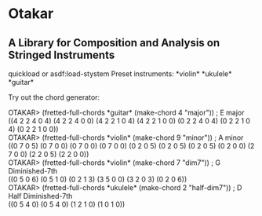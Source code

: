 # Otakar
## A Library for Composition and Analysis on Stringed Instruments

quickload or asdf:load-stystem
Preset instruments:
\*violin*
\*ukulele*
\*guitar*

Try out the chord generator:

OTAKAR> (fretted-full-chords \*guitar* (make-chord 4 "major")) ; E major\
((4 2 2 4 0 4) (4 2 2 4 0 0) (4 2 2 1 0 4) (4 2 2 1 0 0) (0 2 2 4 0 4)
 (0 2 2 1 0 4) (0 2 2 1 0 0))\
OTAKAR> (fretted-full-chords \*violin* (make-chord 9 "minor")) ; A minor\
((0 7 0 5) (0 7 0 0) (0 7 0 0) (0 7 0 0) (0 2 0 5) (0 2 0 5) (0 2 0 5)
 (0 2 0 0) (2 7 0 0) (2 2 0 5) (2 2 0 0))\
OTAKAR> (fretted-full-chords \*violin* (make-chord 7 "dim7")) ; G Diminished-7th\
((0 5 0 6) (0 5 1 0) (0 2 1 3) (3 5 0 0) (3 2 0 3) (0 2 0 6))\
OTAKAR> (fretted-full-chords \*ukulele* (make-chord 2 "half-dim7")) ; D Half Diminished-7th\
((0 5 4 0) (0 5 4 0) (1 2 1 0) (1 0 1 0))
